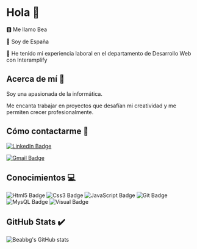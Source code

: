 # Hola 👋
🅱️ Me llamo Bea

📍 Soy de España

💼 He tenido mi experiencia laboral en el departamento de Desarrollo Web con Interamplify
##  Acerca de mí 🪪
Soy una apasionada de la informática. 

Me encanta trabajar en proyectos que desafían mi creatividad y me permiten crecer profesionalmente.
##  Cómo contactarme 📧
[![LinkedIn Badge](https://img.shields.io/badge/LinkedIn-0077B5?style=for-the-badge&logo=linkedin&logoColor=white)](https://www.linkedin.com/in/beatriz-baltan%C3%A1s-garc%C3%ADa-277678187/)

[![Gmail Badge](https://img.shields.io/badge/Gmail-D14836?style=for-the-badge&logo=gmail&logoColor=white)](mailto:triciabbg@gmail.com)
##  Conocimientos 💻
![Html5 Badge](https://img.shields.io/badge/HTML5-E34F26?style=for-the-badge&logo=html5&logoColor=white)
![Css3 Badge](https://img.shields.io/badge/CSS3-1572B6?style=for-the-badge&logo=css3&logoColor=white)
![JavaScript Badge](https://img.shields.io/badge/JavaScript-323330?style=for-the-badge&logo=javascript&logoColor=F7DF1E)
![Git Badge](https://img.shields.io/badge/GIT-E44C30?style=for-the-badge&logo=git&logoColor=white)
![MysQL Badge](https://img.shields.io/badge/MySQL-005C84?style=for-the-badge&logo=mysql&logoColor=white)
![Visual Badge](https://img.shields.io/badge/Visual_Studio_Code-0078D4?style=for-the-badge&logo=visual%20studio%20code&logoColor=white)
## GitHub Stats ✔️
![Beabbg's GitHub stats](https://github-readme-stats.vercel.app/api?username=beabbg&show_icons=true&theme=radical)
